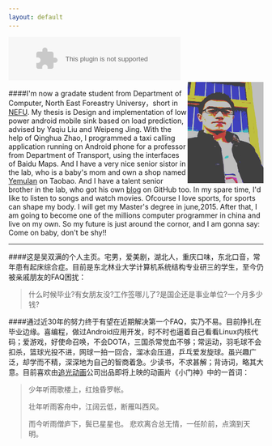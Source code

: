 ```yaml
---
layout: default
---
```


<embed src="http://music.163.com/style/swf/widget.swf?sid=169628&type=2&auto=1&width=320&height=66" width="340" height="86"  allowNetworking="all"/>

<div>
<img src="media/me.jpg" width="150" height="200" align="right" />
</div>


####I'm now a gradate student from Department of Computer, North East Foreastry Universy，short in [NEFU](http://www.nefu.edu.cn). My thesis is Design and implementation of low power android mobile sink based on load prediction, advised by Yaqiu Liu and Weipeng Jing. With the help of Qinghua Zhao, I programmed a taxi calling  application running on Android phone for a professor from Department of Transport, using the interfaces of Baidu Maps. And I have a very nice senior sistor in the lab, who is a baby's mom and own a shop named [Yemulan](http://shop107085495.taobao.com/) on Taobao. And I have a talent senior brother in the lab, who got his own [blog](http://yanshuo.name/) on GitHub too. In my spare time, I'd like to listen to songs and watch movies. Ofcourse I love sports, for sports can shape my body. I will get my Master's degree in june,2015. After that, I am going to become one of the millions computer programmer in china and live on my own. So my future is just around the cornor, and I am gonna say: Come on baby, don't be shy!!

***

####这是吴双满的个人主页。宅男，爱美剧，湖北人，重庆口味，东北口音，常年患有起床综合症。目前是东北林业大学计算机系统结构专业研三的学生，至今仍被亲戚朋友的FAQ困扰：

> 什么时候毕业?有女朋友没?工作签哪儿了?是国企还是事业单位?一个月多少钱?

####通过近30年的努力终于有望在近期解决第一个FAQ，实乃不易。目前挣扎在毕业边缘。喜编程，做过Android应用开发，时不时也逼着自己看看Linux内核代码；爱游戏，好使命召唤，不会DOTA，三国杀常觉血不够；常运动，羽毛球不会扣杀，篮球光投不进，网球一拍一回合，溜冰会压道，乒乓爱发旋球。虽兴趣广泛，却学而不精，深深地为自己的智商着急。少读书，不求甚解；背诗词，略其大意。目前喜欢由[追光动画](http://www.zhuiguang.com/)公司出品即将上映的动画片《小门神》中的一首词：

> 少年听雨歌楼上，红烛昏罗帐。
> 
> 壮年听雨客舟中，江阔云低，断雁叫西风。
> 
> 而今听雨僧庐下，鬓已星星也。 悲欢离合总无情，一任阶前，点滴到天明。



